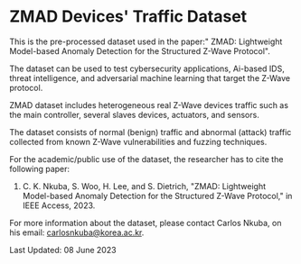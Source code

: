 #  ZMAD Devices' Traffic Dataset

This is the pre-processed dataset used in the paper:" ZMAD: Lightweight Model-based Anomaly Detection for the Structured Z-Wave Protocol".

The dataset can be used to test cybersecurity applications, Ai-based IDS, threat intelligence, and adversarial machine learning that target the Z-Wave protocol.

ZMAD dataset includes heterogeneous  real Z-Wave devices traffic such as the main controller, several slaves devices, actuators, and sensors. 

The dataset consists of normal (benign) traffic and abnormal (attack) traffic collected from known Z-Wave vulnerabilities and fuzzing techniques.

For the academic/public use of the dataset, the researcher has to cite the following paper:

1. C. K. Nkuba, S. Woo, H. Lee, and S. Dietrich, "ZMAD: Lightweight Model-based Anomaly Detection for the Structured Z-Wave Protocol," in IEEE Access, 2023.

For more information about the dataset, please contact Carlos Nkuba, on his email: carlosnkuba@korea.ac.kr.

Last Updated: 08 June 2023

